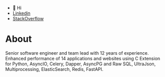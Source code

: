 - 👋 Hi
- [Linkedin](https://www.linkedin.com/in/hadi-farhadi-a6004738/)
- [StackOverflow](https://stackoverflow.com/users/4689206/hadi)

# About
Senior software engineer and team lead with 12 years of experience. Enhanced performance of 14 applications and websites using C Extension for Python, AsyncIO, Celery, Dapper, AsyncPG and Raw SQL, UltraJson, Multiprocessing, ElasticSearch, Redis, FastAPI.
